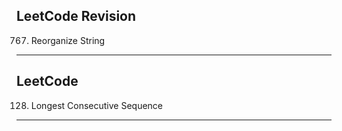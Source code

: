 ## LeetCode Revision

767. Reorganize String

---

## LeetCode

128. Longest Consecutive Sequence

---
